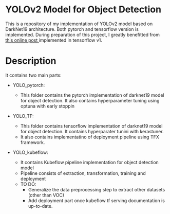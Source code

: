 # YOLOv2 Model for Object Detection

This is a repository of my implementation of YOLOv2 model based on DarkNet19 architecture. Both pytorch and tensorflow version is implemented.
During preparation of this project, I greatly benefitted from <a href=https://fairyonice.github.io/Part_1_Object_Detection_with_Yolo_for_VOC_2014_data_anchor_box_clustering.html> this online post </a> implemented in tensorflow v1.

# Description

It contains two main parts:

- YOLO_pytorch:
  - This folder contains the pytorch implementation of darknet19 model for object detection. It also contains hyperparameter tuning using optuna with early stoppin

- YOLO_TF:
  - This folder contains tensorflow implementation of darknet19 model for object detection. It contains hyperparater tunini with kerastuner.
  - It also contains implementatino of deployment pipeline using TFX framework.

- YOLO_kubeflow:
  - It contains Kubeflow pipeline implementation for object detection model
  - Pipeline consists of extraction, transformation, training and deployment
  - TO DO: 
    - Generalize the data preprocessing step to extract other datasets (other than VOC)
    - Add deployment part once kubeflow tf serving documentation is up-to-date.
